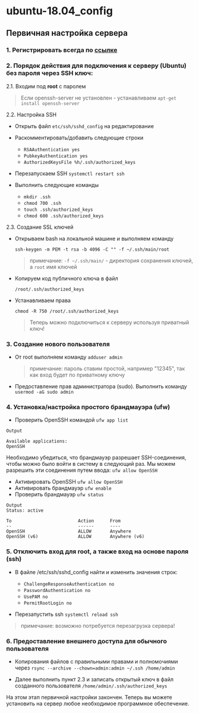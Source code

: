 # ubuntu-18.04_config
## Первичная настройка сервера

### 1. Регистрировать всегда по [ссылке](https://timeweb.com/ru/services/vds?utm_source=cd24994&utm_medium=timeweb&utm_campaign=timeweb-bring-a-friend)

### 2. Порядок действия для подключения к серверу (Ubuntu) без пароля через SSH ключ:

2.1. Входим под **root** с паролем

> Если openssh-server не установлен - устанавливаем `apt-get install openssh-server`

2.2. Настройка SSH
	
+ Открыть файл `etc/ssh/sshd_config` на редактирование
+ Раскомментировать/добавить следующие строки

	* `RSAAuthentication yes`
	* `PubkeyAuthentication yes`
	* `AuthorizedKeysFile %h/.ssh/authorized_keys`

+ Перезапускаем SSH `systemctl restart ssh`

+ Выполнить следующие команды

	* `mkdir .ssh`
	* `chmod 700 .ssh`
	* `touch .ssh/authorized_keys`
	* `chmod 600 .ssh/authorized_keys`

2.3. Создание SSL ключей
	
+ Открываем bash на локальной машине и выполняем команду

	`ssh-keygen -m PEM -t rsa -b 4096 -C "" -f ~/.ssh/main/root`
	> примечание: `-f ~/.ssh/main/` - директория сохранения ключей, а `root` имя ключей

+ Копируем код публичного ключа в файл

	`/root/.ssh/authorized_keys`

+ Устанавливаем права

	`chmod -R 750 /root/.ssh/authorized_keys`
	> Теперь можно подключиться к серверу используя приватный ключ!

### 3. Создание нового пользователя
+ От root выполняем команду `adduser admin`

	> примечание: пароль ставим простой, например "12345", так как вход будет по приватному ключу

+ Предоставление прав администратора (sudo). Выполнить команду `usermod -aG sudo admin`

### 4. Установка/настройка простого брандмауэра (ufw)
+ Проверить OpenSSH командой `ufw app list`
```
Output

Available applications:
OpenSSH
```

Необходимо убедиться, что брандмауэр разрешает SSH-соединения, чтобы можно было войти в систему в следующий раз. Мы можем разрешить эти соединения путем ввода:
`ufw allow OpenSSH`

+ Активировать OpenSSH `ufw allow OpenSSH`
+ Активировать брандмауэр `ufw enable`
+ Проверить брандмауэр `ufw status`

```
Output
Status: active

To                         Action      From
--                         ------      ----
OpenSSH                    ALLOW       Anywhere
OpenSSH (v6)               ALLOW       Anywhere (v6)
```

### 5. Отключить вход для **root**, а также вход на основе пароля (ssh)
+ В файле /etc/ssh/sshd_config найти и изменить значения строк:

	* `ChallengeResponseAuthentication no`
	* `PasswordAuthentication no`
	* `UsePAM no`
	* `PermitRootLogin no`

+ Перезапустить ssh `systemctl reload ssh`
> примечание: возможно потребуется перезагрузка сервера!

### 6. Предоставление внешнего доступа для обычного пользователя
+ Копирования файлов с правильными правами и полномочиями через `rsync --archive --chown=admin:admin ~/.ssh /home/admin`

+ Далее выполнить пункт 2.3 и записать открытый ключ в файл созданного пользователя `/home/admin/.ssh/authorized_keys`

На этом этап первичной настройки закончен.
Теперь вы можете установить на сервер любое необходимое программное обеспечение.
